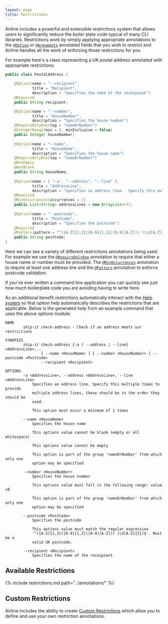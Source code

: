 ```yaml
---
layout: page
title: Restrictions
---
```


Airline includes a powerful and extensible restrictions system that allows users to significantly reduce the boiler plate code typical of many CLI libraries.  Restrictions work by simply applying appropriate annotations to the [`@Option`](../annotations/option.html) or [`@Arguments`](../annotations/arguments.html) annotated fields that you wish to restrict and Airline handles all the work of enforcing those restrictions for you.

For example here's a class representing a UK postal address annotated with appropriate restrictions:

```java
public class PostalAddress {
    
    @Option(name = "--recipient", 
            title = "Recipient", 
            description = "Specifies the name of the receipient")
    @Required
    public String recipient;

    @Option(name = "--number", 
            title = "HouseNumber", 
            description = "Specifies the house number")
    @RequireOnlyOne(tag = "nameOrNumber")
    @IntegerRange(min = 0, minInclusive = false)
    public Integer houseNumber;
    
    @Option(name = "--name", 
            title = "HouseName", 
            description = "Specifies the house name")
    @RequireOnlyOne(tag = "nameOrNumber")
    @NotEmpty
    @NotBlank
    public String houseName;
    
    @Option(name = { "-a", "--address", "--line" }, 
            title = "AddressLine", 
            description = "Specifies an address line.  Specify this multiple times to provide multiple address lines, these should be in the order they should be used.")
    @Required
    @MinOccurrences(occurrences = 1)
    public List<String> addressLines = new ArrayList<>();
    
    @Option(name = "--postcode",
            title = "PostCode", 
            description = "Specifies the postcode")
    @Required
    @Pattern(pattern = "^([A-Z]{1,2}([0-9]{1,2}|[0-9][A-Z])) (\\d[A-Z]{2})$", description = "Must be a valid UK postcode.", flags = java.util.regex.Pattern.CASE_INSENSITIVE)
    public String postCode;
}
```

Here we can see a variety of different restrictions annotations being used.  For example we use the [`@RequireOnlyOne`](../annotations/require-only-one.html) annotation to require that either a house name or number must be provided.  The [`@MinOccurrences`](../annotations/min-occurrences.html) annotation to require at least one address line and the [`@Pattern`](../annotations/pattern.html) annotation to enforce postcode validation.

If you've ever written a command line application you can quickly see just how much boilerplate code you are avoiding having to write here.

As an additional benefit restrictions automatically interact with the [Help system](../help/index.html) so that option help automatically describes the restrictions that are applicable.  Below is the generated help from an example command that uses the above options module:

```
NAME
        ship-it check-address - Check if an address meets our restrictions

SYNOPSIS
        ship-it check-address {-a | --address | --line} <AddressLine>...
                [ --name <HouseName> ] [ --number <HouseNumber> ] --postcode <PostCode>
                --recipient <Recipient>

OPTIONS
        -a <AddressLine>, --address <AddressLine>, --line <AddressLine>
            Specifies an address line. Specify this multiple times to provide
            multiple address lines, these should be in the order they should be
            used.

            This option must occur a minimum of 1 times

        --name <HouseName>
            Specifies the house name

            This options value cannot be blank (empty or all whitespace)

            This options value cannot be empty

            This option is part of the group 'nameOrNumber' from which only one
            option may be specified

        --number <HouseNumber>
            Specifies the house number

            This options value must fall in the following range: value >0

            This option is part of the group 'nameOrNumber' from which only one
            option may be specified

        --postcode <PostCode>
            Specifies the postcode

            This options value must match the regular expression
            '^([A-Z]{1,2}([0-9]{1,2}|[0-9][A-Z])) (\d[A-Z]{2})$'. Must be a
            valid UK postcode.

        --recipient <Recipient>
            Specifies the name of the receipient
```

## Available Restrictions

{% include restrictions.md path="../annotations/" %}

## Custom Restrictions

Airline includes the ability to create [Custom Restrictions](custom.html) which allow you to define and use your own restriction annotations.